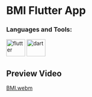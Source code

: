 # BMI Flutter App

<h3 align="left">Languages and Tools:</h3>
<p align="left"> 
        <img src="https://www.vectorlogo.zone/logos/flutterio/flutterio-icon.svg" alt="flutter" width="50" height="45"/> 
        <img src="https://www.vectorlogo.zone/logos/dartlang/dartlang-icon.svg" alt="dart" width="50" height="45"/>
</p>

## Preview Video

[BMI.webm](https://github.com/Fady-Esam/BMI-App/assets/146977882/b64d2be2-4638-4414-bddc-420865c75715)
